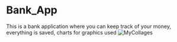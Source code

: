 # Bank_App
This is a bank application where you can keep track of your money, everything is saved, charts for graphics used 
![MyCollages](https://user-images.githubusercontent.com/88098218/149634813-1036600a-f6f1-4784-998c-0e67157439a5.jpg)
